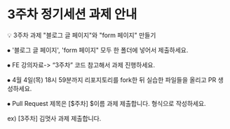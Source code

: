 # 3주차 정기세션 과제 안내

💡 3주차 과제 "블로그 글 페이지"와 "form 페이지" 만들기

⦁ '블로그 글 페이지', 'form 페이지" 모두 한 폴더에 넣어서 제출하세요.

⦁ FE 강의자료-> “3주차” 코드 참고해서 과제 진행하세요.

⦁ 4월 4일(목) 18시 59분까지 리포지토리를 fork한 뒤 실습한 파일들을 올리고 PR 생성하세요.

⦁ Pull Request 제목은 [$주차] $이름 과제 제출합니다. 형식으로 작성하세요.

ex) [3주차] 김멋사 과제 제출합니다.
